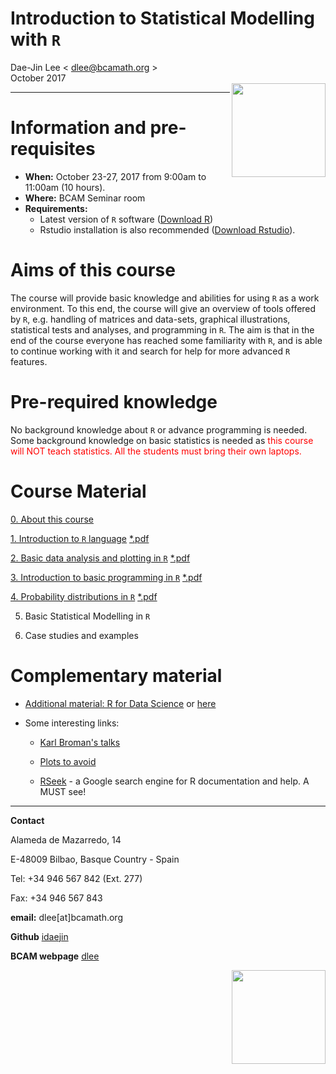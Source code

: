 # **Introduction to Statistical Modelling with `R`**
Dae-Jin Lee < dlee@bcamath.org >  
October 2017  
<img src="http://www.bcamath.org/public_images/logo_bcam.jpg" style="width: 150px;" align="right">

----------------------------

# Information and pre-requisites

* **When:** October 23-27, 2017 from 9:00am to 11:00am (10 hours). 
* **Where:** BCAM Seminar room
* **Requirements:**
    * Latest version of `R` software (<a href="https://www.r-project.org" target="_blank">Download R</a>)
    * Rstudio installation is also recommended (<a href="https://www.rstudio.com" target="_blank">Download Rstudio</a>).

<!---

```r
install.packages(c("MASS","DAAG","effects","ggplot2","gdata","foreign","Hmisc","xlsx","psych","graphics","gplots","calibrate","corrplot","RgoogleMaps","ggmap"))
```
--->

# Aims of this course

The course will provide basic knowledge and abilities for using `R` as a work environment. To this end, the course will give an overview of tools offered by `R`, e.g. handling of matrices and data-sets, graphical illustrations, statistical tests and analyses, and programming in `R`. The aim is that in the end of the course everyone has reached some familiarity with `R`, and is able to continue working with it and search for help for more advanced `R` features.

# Pre-required knowledge

No background knowledge about `R` or advance programming is needed. Some background knowledge on basic statistics is needed as <span style="color:red">this course will NOT teach statistics.</span>  <span style="color:red">All the students must bring their own laptops.</span>

<!--* **Download all material** [here](http://idaejin.github.io/bcam-courses/neiker-2016/material.zip)
-->


# Course Material

  [0. About this course](http://idaejin.github.io/bcam-courses/R/2017/Ch0.html)
  
  [1. Introduction to `R` language](http://idaejin.github.io/bcam-courses/R/2017/Ch1.html) [*.pdf](http://idaejin.github.io/bcam-courses/R/2017/Ch1.pdf)
  
  [2. Basic data analysis and plotting in `R`](http://idaejin.github.io/bcam-courses/R/2017/Ch2.html) [*.pdf](http://idaejin.github.io/bcam-courses/R/2017/Ch2.pdf)
   
  [3. Introduction to basic programming in `R`](http://idaejin.github.io/bcam-courses/R/2017/Ch3.html) [*.pdf](http://idaejin.github.io/bcam-courses/R/2017/Ch3.pdf)

  [4. Probability distributions in `R`](http://idaejin.github.io/bcam-courses/R/2017/Ch4.html) [*.pdf](http://idaejin.github.io/bcam-courses/R/2017/Ch4.pdf)
  
  5. Basic Statistical Modelling in `R`
  
  6. Case studies and examples
  

# Complementary material

  * [Additional material: R for Data Science](http://r4ds.had.co.nz/) or [here](http://courses.had.co.nz/)

  * Some interesting links:
  
      + [Karl Broman's talks](http://kbroman.org/pages/talks.html)
      
      + [Plots to avoid](http://genomicsclass.github.io/book/pages/plots_to_avoid.html)
      
      + [RSeek](http://rseek.org/) - a Google search engine for R documentation and help. A MUST see!
      
-----------------------------------------------------

**Contact**

Alameda de Mazarredo, 14

E-48009 Bilbao, Basque Country - Spain

Tel: +34 946 567 842 (Ext. 277)

Fax: +34 946 567 843

**email:** dlee[at]bcamath.org

**Github** [idaejin](https://github.com/idaejin/)

**BCAM webpage** [dlee](http://www.bcamath.org/en/people/dlee)

<img src="http://www.bcamath.org/public_images/logo_bcam.jpg" style="width: 150px;" align="right">


